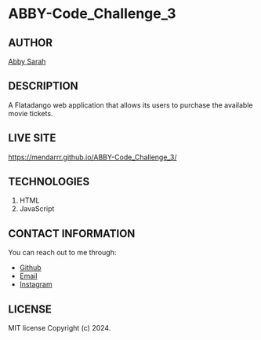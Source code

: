 # ABBY-Code_Challenge_3
## AUTHOR
[Abby Sarah](https://github.com/mendarr)

## DESCRIPTION
A Flatadango web application that allows its users to purchase the available movie tickets.

## LIVE SITE
https://mendarrr.github.io/ABBY-Code_Challenge_3/

## TECHNOLOGIES
1. HTML
2. JavaScript

## CONTACT INFORMATION
You can reach out to me through:
- [Github](https://github.com/mendarr)
- [Email](https://mail.google.com/mail)
- [Instagram](https://www.instagram.com/men.darr)

## LICENSE
MIT license
Copyright (c) 2024.





